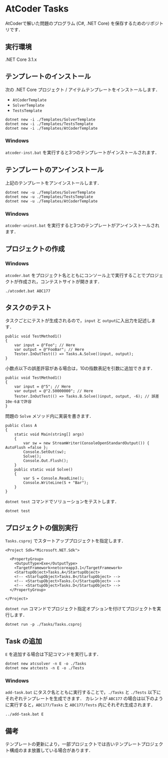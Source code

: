 # AtCoder Tasks

AtCoderで解いた問題のプログラム (C#, .NET Core) を保存するためのリポジトリです．

## 実行環境

.NET Core 3.1.x

## テンプレートのインストール

次の .NET Core プロジェクト / アイテムテンプレートをインストールします．

- `AtCoderTemplate`
- `SolverTemplate`
- `TestsTemplate`

```
dotnet new -i ./Templates/SolverTemplate
dotnet new -i ./Templates/TestsTemplate
dotnet new -i ./Templates/AtCoderTemplate
```

### Windows

`atcoder-inst.bat` を実行すると3つのテンプレートがインストールされます．

## テンプレートのアンインストール

上記のテンプレートをアンインストールします．

```
dotnet new -u ./Templates/SolverTemplate
dotnet new -u ./Templates/TestsTemplate
dotnet new -u ./Templates/AtCoderTemplate
```

### Windows

`atcoder-uninst.bat` を実行すると3つのテンプレートがアンインストールされます．

## プロジェクトの作成


### Windows

`atcoder.bat` をプロジェクト名とともにコンソール上で実行することでプロジェクトが作成され，コンテストサイトが開きます．

```
./atcodet.bat ABC177
```

## タスクのテスト

タスクごとにテストが生成されるので，`input` と `output`に入出力を記述します．

```
public void TestMethod1()
{
    var input = @"Foo"; // Here
    var output = @"FooBar"; // Here
    Tester.InOutTest(() => Tasks.A.Solve()input, output);
}
```

小数点以下の誤差許容がある場合は，10の指数表記を引数に追加できます．

```
public void TestMethod1()
{
    var input = @"5"; // Here
    var output = @"2.50000000"; // Here
    Tester.InOutTest(() => Tasks.B.Solve()input, output, -6); // 誤差10e-6まで許容
}
```

問題の `Solve` メソッド内に実装を書きます．
```
public class A
{
    static void Main(string[] args)
    {
        var sw = new StreamWriter(ConsoleOpenStandardOutput()) { AutoFlush =false };
        Console.SetOut(sw);
        Solve();
        Console.Out.Flush();
    }
    public static void Solve()
    {
        var S = Console.ReadLine();
        Console.WriteLine(S + "Bar");
    }
}
```

`dotnet test` コマンドでソリューションをテストします．

```
dotnet test
```

## プロジェクトの個別実行

`Tasks.csproj` でスタートアッププロジェクトを指定します．

```
<Project Sdk="Microsoft.NET.Sdk">

  <PropertyGroup>
    <OutputType>Exe</OutputType>
    <TargetFramework>netcoreapp3.1</TargetFramework>
    <StartupObject>Tasks.A</StartupObject>
    <!-- <StartupObject>Tasks.B</StartupObject> -->
    <!-- <StartupObject>Tasks.C</StartupObject> -->
    <!-- <StartupObject>Tasks.D</StartupObject> -->
  </PropertyGroup>

</Project>

```

`dotnet run` コマンドでプロジェクト指定オプションを付けてプロジェクトを実行します．

```
dotnet run -p ./Tasks/Tasks.csproj
```

## Task の追加

`E` を追加する場合は下記コマンドを実行します．

```
dotnet new atcsolver -n E -o ./Tasks
dotnet new atctests -n E -o ./Tests
```

### Windows

`add-task.bat` にタスク名とともに実行することで，`./Tasks` と `./Tests` 以下にそれぞれテンプレートを生成できます．
カレントが `ABC177` の場合は以下のように実行すると，`ABC177/Tasks` と `ABC177/Tests` 内にそれぞれ生成されます．

```
../add-task.bat E
```

## 備考

テンプレートの更新により，一部プロジェクトでは古いテンプレートプロジェクト構成のまま放置している場合があります．
